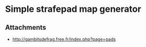 # Simple strafepad map generator

## Attachments

- http://gambitsdefrag.free.fr/index.php?page=pads
